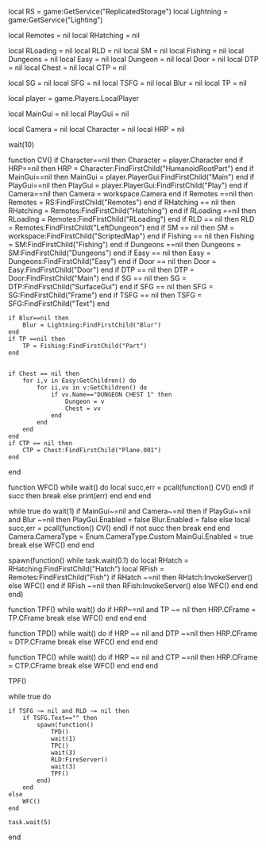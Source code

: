 local RS = game:GetService("ReplicatedStorage")
local Lightning = game:GetService("Lighting")

local Remotes = nil
local RHatching = nil


local RLoading = nil
local RLD = nil
local SM = nil
local Fishing = nil
local Dungeons = nil
local Easy = nil
local Dungeon = nil
local Door = nil
local DTP = nil
local Chest = nil
local CTP = nil


local SG = nil
local SFG = nil
local TSFG = nil
local Blur = nil
local TP = nil

local player = game.Players.LocalPlayer

local MainGui = nil
local PlayGui = nil

local Camera = nil
local Character = nil
local HRP = nil

wait(10)


function CV()
	if Character==nil then
		Character = player.Character
	end
	if HRP==nil then
		HRP = Character:FindFirstChild("HumanoidRootPart")
	end
	if MainGui==nil then
		MainGui = player.PlayerGui:FindFirstChild("Main")
	end
	if PlayGui==nil then
		PlayGui = player.PlayerGui:FindFirstChild("Play")
	end
	if Camera==nil then
		Camera = workspace.Camera
	end
	if Remotes ==nil then
		Remotes = RS:FindFirstChild("Remotes")
	end
	if RHatching == nil then
		RHatching = Remotes:FindFirstChild("Hatching")
	end
	if RLoading ==nil then
		RLoading = Remotes:FindFirstChild("RLoading")
	end
	if RLD == nil then
		RLD = Remotes:FindFirstChild("LeftDungeon")
	end
	if SM == nil then
		SM = workspace:FindFirstChild("ScriptedMap")
	end
	if Fishing == nil then
		Fishing = SM:FindFirstChild("Fishing")
	end
	if Dungeons ==nil then
		Dungeons = SM:FindFirstChild("Dungeons")
	end
	if Easy == nil then
		Easy = Dungeons:FindFirstChild("Easy")
	end
	if Door == nil then
		Door = Easy:FindFirstChild("Door")
	end
	if DTP == nil then
		DTP = Door:FindFirstChild("Main")
	end
	if SG == nil then
		SG = DTP:FindFirstChild("SurfaceGui")
	end
	if SFG == nil then
		SFG = SG:FindFirstChild("Frame")
	end
	if TSFG == nil then
		TSFG = SFG:FindFirstChild("Text")
	end

	if Blur==nil then
		Blur = Lightning:FindFirstChild("Blur")
	end
	if TP ==nil then
		TP = Fishing:FindFirstChild("Part")
	end


	if Chest == nil then
		for i,v in Easy:GetChildren() do
			for ii,vv in v:GetChildren() do
				if vv.Name=="DUNGEON CHEST 1" then
					Dungeon = v
					Chest = vv
				end
			end
		end
	end
	if CTP == nil then
		CTP = Chest:FindFirstChild("Plane.001")
	end

end


function WFC()
	while wait() do
		local succ,err = pcall(function()
			CV()
		end)
		if succ then
			break
		else
			print(err)
		end
	end
end

while true do
	wait(1)
	if MainGui~=nil and Camera~=nil then
		if PlayGui~=nil and Blur ~=nil then
			PlayGui.Enabled = false
			Blur.Enabled = false
		else
			local succ,err = pcall(function()
				CV()
			end)
			if not succ then
				break
			end
		end
		Camera.CameraType = Enum.CameraType.Custom
		MainGui.Enabled = true
		break
	else
		WFC()
	end
end

spawn(function()
	while task.wait(0.1) do
		local RHatch = RHatching:FindFirstChild("Hatch")
		local RFish = Remotes:FindFirstChild("Fish")
		if RHatch ~=nil then RHatch:InvokeServer() else WFC() end
		if RFish ~=nil then RFish:InvokeServer() else WFC() end
	end
end)


function TPF()
	while wait() do
		if HRP~=nil and TP ~= nil then
			HRP.CFrame = TP.CFrame
			break
		else
			WFC()
		end
	end
end

function TPD()
	while wait() do
		if HRP ~= nil and DTP ~=nil then
			HRP.CFrame = DTP.CFrame
			break
		else
			WFC()
		end
	end
end

function TPC()
	while wait() do
		if HRP ~= nil and CTP ~=nil then
			HRP.CFrame = CTP.CFrame
			break
		else
			WFC()
		end
	end
end

TPF()

while true do	

	if TSFG ~= nil and RLD ~= nil then
		if TSFG.Text=="" then
			spawn(function()
				TPD()
				wait(1)
				TPC()
				wait(3)
				RLD:FireServer()
				wait(3)
				TPF()
			end)
		end
	else
		WFC()
	end
	
	task.wait(5)
end

